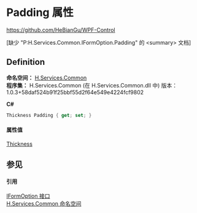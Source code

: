 # Padding 属性
https://github.com/HeBianGu/WPF-Control

\[缺少 "P:H.Services.Common.IFormOption.Padding" 的 &lt;summary&gt; 文档\]



## Definition
**命名空间：** <a href="b9cdd84f-6623-a51a-f53b-465103ced202">H.Services.Common</a>  
**程序集：** H.Services.Common (在 H.Services.Common.dll 中) 版本：1.0.3+58daf524b91f25bbf55d2f64e549e4224fcf9802

**C#**
``` C#
Thickness Padding { get; set; }
```



#### 属性值
<a href="https://learn.microsoft.com/dotnet/api/system.windows.thickness" target="_blank" rel="noopener noreferrer">Thickness</a>

## 参见


#### 引用
<a href="d3366227-fd55-0956-5f37-96c59f784915">IFormOption 接口</a>  
<a href="b9cdd84f-6623-a51a-f53b-465103ced202">H.Services.Common 命名空间</a>  

